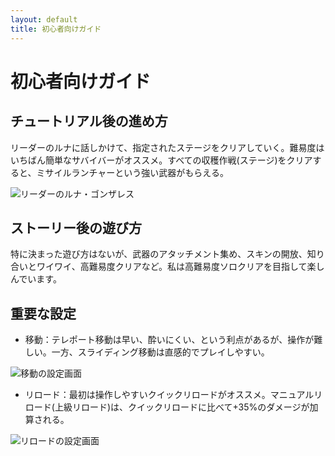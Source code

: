 ```yaml
---
layout: default
title: 初心者向けガイド
---
```

# 初心者向けガイド

## チュートリアル後の進め方
リーダーのルナに話しかけて、指定されたステージをクリアしていく。難易度はいちばん簡単なサバイバーがオススメ。すべての収穫作戦(ステージ)をクリアすると、ミサイルランチャーという強い武器がもらえる。

![リーダーのルナ・ゴンザレス](https://user-images.githubusercontent.com/1223395/168416472-381bc754-348a-4c11-881c-d3aba09d66b2.jpg)

## ストーリー後の遊び方
特に決まった遊び方はないが、武器のアタッチメント集め、スキンの開放、知り合いとワイワイ、高難易度クリアなど。私は高難易度ソロクリアを目指して楽しんでいます。

## 重要な設定
* 移動：テレポート移動は早い、酔いにくい、という利点があるが、操作が難しい。一方、スライディング移動は直感的でプレイしやすい。

![移動の設定画面](https://user-images.githubusercontent.com/1223395/167607838-44e2dd1f-3a0d-40bc-9876-67ed7af85097.jpg)

* リロード：最初は操作しやすいクイックリロードがオススメ。マニュアルリロード(上級リロード)は、クイックリロードに比べて+35%のダメージが加算される。

![リロードの設定画面](https://user-images.githubusercontent.com/1223395/167607957-3368a657-9eef-4202-aaa6-e08627b4700b.jpg)
